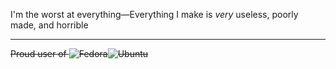 I'm the worst at everything—Everything I make is *very* useless, poorly made, and horrible

___
~~Proud user of ![Fedora](https://img.shields.io/badge/-Fedora-blue?style=flat-square&logo=fedora)![Ubuntu](https://img.shields.io/badge/Ubuntu-orange?style=flat-square&logo=ubuntu&logoColor=white)~~
